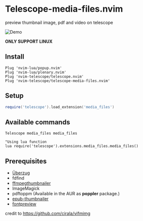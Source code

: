 # Telescope-media-files.nvim
preview thumbnail image, pdf and video on telescope

![Demo](https://i.imgur.com/Vtt8Ofg.png)

**ONLY SUPPORT LINUX**

## Install
```viml
Plug 'nvim-lua/popup.nvim'
Plug 'nvim-lua/plenary.nvim'
Plug 'nvim-telescope/telescope.nvim'
Plug 'nvim-telescope/telescope-media-files.nvim'

```
## Setup

``` lua
require('telescope').load_extension('media_files')

```

## Available commands
```viml
Telescope media_files media_files

"Using lua function
lua require('telescope').extensions.media_files.media_files()
```

## Prerequisites
* [Überzug](https://github.com/seebye/ueberzug)
* fdfind
* [ffmpegthumbnailer](https://github.com/dirkvdb/ffmpegthumbnailer)
* ImageMagick
* pdftoppm (Available in the AUR as **poppler** package.)
* [epub-thumbnailer](https://github.com/marianosimone/epub-thumbnailer)
* [fontpreview](https://github.com/sdushantha/fontpreview)

credit to https://github.com/cirala/vifmimg

